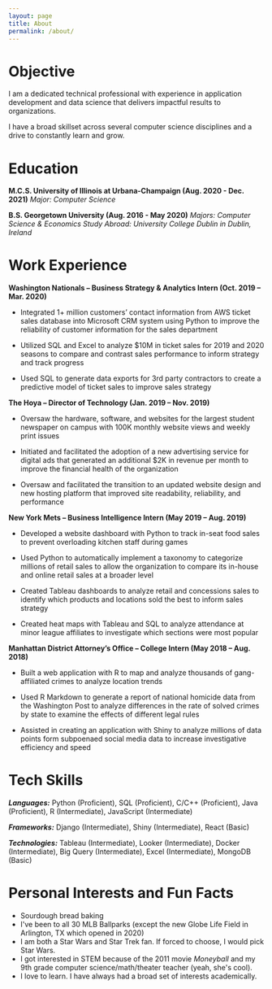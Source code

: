 ```yaml
---
layout: page
title: About
permalink: /about/
---
```


# Objective

I am a dedicated technical professional with experience in application development and data science that delivers impactful results to organizations. 

I have a broad skillset across several computer science disciplines and a drive to constantly learn and grow.


# Education

**M.C.S. University of Illinois at Urbana-Champaign (Aug. 2020 - Dec. 2021)**
_Major: Computer Science_

**B.S. Georgetown University (Aug. 2016 - May 2020)**
_Majors: Computer Science & Economics_
_Study Abroad: University College Dublin in Dublin, Ireland_

# Work Experience

**Washington Nationals – Business Strategy & Analytics Intern (Oct. 2019 – Mar. 2020)**
* Integrated 1+ million customers’ contact information from AWS ticket sales database into Microsoft CRM system using Python to improve the reliability of customer information for the sales department

* Utilized SQL and Excel to analyze $10M in ticket sales for 2019 and 2020 seasons to compare and contrast sales performance to inform strategy and track progress

* Used SQL to generate data exports for 3rd party contractors to create a predictive model of ticket sales to improve sales strategy

**The Hoya – Director of Technology (Jan. 2019 – Nov. 2019)**
* Oversaw the hardware, software, and websites for the largest student newspaper on campus with 100K monthly website views and weekly print issues

* Initiated and facilitated the adoption of a new advertising service for digital ads that generated an additional $2K in revenue per month to improve the financial health of the organization

* Oversaw and facilitated the transition to an updated website design and new hosting platform that improved site readability, reliability, and performance

**New York Mets – Business Intelligence Intern (May 2019 – Aug. 2019)**
* Developed a website dashboard with Python to track in-seat food sales to prevent overloading kitchen staff during games

* Used Python to automatically implement a taxonomy to categorize millions of retail sales to allow the organization to compare its in-house and online retail sales at a broader level 

* Created Tableau dashboards to analyze retail and concessions sales to identify which products and locations sold the best to inform sales strategy

* Created heat maps with Tableau and SQL to analyze attendance at minor league affiliates to investigate which sections were most popular 

**Manhattan District Attorney’s Office – College Intern (May 2018 – Aug. 2018)**
* Built a web application with R to map and analyze thousands of gang-affiliated crimes to analyze location trends

* Used R Markdown to generate a report of national homicide data from the Washington Post to analyze differences in the rate of solved crimes by state to examine the effects of different legal rules

* Assisted in creating an application with Shiny to analyze millions of data points form subpoenaed social media data to increase investigative efficiency and speed

# Tech Skills

**_Languages:_** Python (Proficient), SQL (Proficient), C/C++ (Proficient), Java (Proficient), R (Intermediate), JavaScript (Intermediate)

**_Frameworks:_** Django (Intermediate), Shiny (Intermediate), React (Basic)

**_Technologies:_** Tableau (Intermediate), Looker (Intermediate), Docker (Intermediate), Big Query (Intermediate), Excel (Intermediate), MongoDB (Basic)

# Personal Interests and Fun Facts

* Sourdough bread baking
* I've been to all 30 MLB Ballparks (except the new Globe Life Field in Arlington, TX which opened in 2020)
* I am both a Star Wars and Star Trek fan. If forced to choose, I would pick Star Wars.
* I got interested in STEM because of the 2011 movie _Moneyball_ and my 9th grade computer science/math/theater teacher (yeah, she's cool).
* I love to learn. I have always had a broad set of interests academically.

